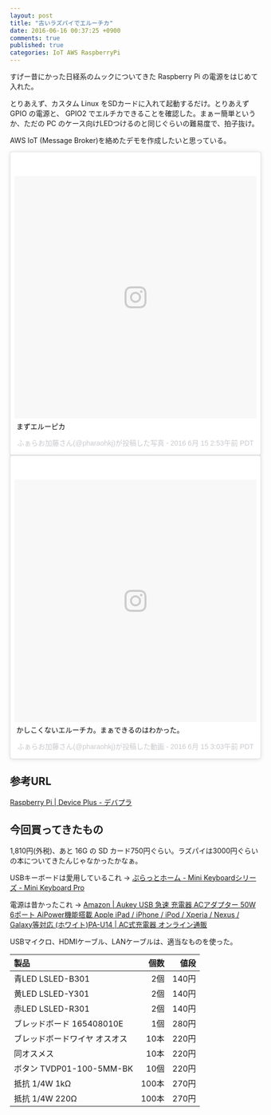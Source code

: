 ```yaml
---
layout: post
title: "古いラズパイでエルーチカ"
date: 2016-06-16 00:37:25 +0900
comments: true
published: true
categories: IoT AWS RaspberryPi
---
```


すげー昔にかった日経系のムックについてきた Raspberry Pi の電源をはじめて入れた。

とりあえず、カスタム Linux をSDカードに入れて起動するだけ。とりあえず GPIO の電源と、 GPIO2 でエルチカできることを確認した。まぁー簡単というか、ただの PC のケース向けLEDつけるのと同じぐらいの難易度で、拍子抜け。

AWS IoT (Message Broker)を絡めたデモを作成したいと思っている。

<blockquote class="instagram-media" data-instgrm-captioned data-instgrm-version="7" style=" background:#FFF; border:0; border-radius:3px; box-shadow:0 0 1px 0 rgba(0,0,0,0.5),0 1px 10px 0 rgba(0,0,0,0.15); margin: 1px; max-width:658px; padding:0; width:99.375%; width:-webkit-calc(100% - 2px); width:calc(100% - 2px);"><div style="padding:8px;"> <div style=" background:#F8F8F8; line-height:0; margin-top:40px; padding:50.0% 0; text-align:center; width:100%;"> <div style=" background:url(data:image/png;base64,iVBORw0KGgoAAAANSUhEUgAAACwAAAAsCAMAAAApWqozAAAABGdBTUEAALGPC/xhBQAAAAFzUkdCAK7OHOkAAAAMUExURczMzPf399fX1+bm5mzY9AMAAADiSURBVDjLvZXbEsMgCES5/P8/t9FuRVCRmU73JWlzosgSIIZURCjo/ad+EQJJB4Hv8BFt+IDpQoCx1wjOSBFhh2XssxEIYn3ulI/6MNReE07UIWJEv8UEOWDS88LY97kqyTliJKKtuYBbruAyVh5wOHiXmpi5we58Ek028czwyuQdLKPG1Bkb4NnM+VeAnfHqn1k4+GPT6uGQcvu2h2OVuIf/gWUFyy8OWEpdyZSa3aVCqpVoVvzZZ2VTnn2wU8qzVjDDetO90GSy9mVLqtgYSy231MxrY6I2gGqjrTY0L8fxCxfCBbhWrsYYAAAAAElFTkSuQmCC); display:block; height:44px; margin:0 auto -44px; position:relative; top:-22px; width:44px;"></div></div> <p style=" margin:8px 0 0 0; padding:0 4px;"> <a href="https://www.instagram.com/p/BGq7nxbkz-8/" style=" color:#000; font-family:Arial,sans-serif; font-size:14px; font-style:normal; font-weight:normal; line-height:17px; text-decoration:none; word-wrap:break-word;" target="_blank">まずエルーピカ</a></p> <p style=" color:#c9c8cd; font-family:Arial,sans-serif; font-size:14px; line-height:17px; margin-bottom:0; margin-top:8px; overflow:hidden; padding:8px 0 7px; text-align:center; text-overflow:ellipsis; white-space:nowrap;">ふぁらお加藤さん(@pharaohkj)が投稿した写真 - <time style=" font-family:Arial,sans-serif; font-size:14px; line-height:17px;" datetime="2016-06-15T09:53:42+00:00">2016 6月 15 2:53午前 PDT</time></p></div></blockquote> <script async defer src="//platform.instagram.com/en_US/embeds.js"></script>

<blockquote class="instagram-media" data-instgrm-captioned data-instgrm-version="7" style=" background:#FFF; border:0; border-radius:3px; box-shadow:0 0 1px 0 rgba(0,0,0,0.5),0 1px 10px 0 rgba(0,0,0,0.15); margin: 1px; max-width:658px; padding:0; width:99.375%; width:-webkit-calc(100% - 2px); width:calc(100% - 2px);"><div style="padding:8px;"> <div style=" background:#F8F8F8; line-height:0; margin-top:40px; padding:50.0% 0; text-align:center; width:100%;"> <div style=" background:url(data:image/png;base64,iVBORw0KGgoAAAANSUhEUgAAACwAAAAsCAMAAAApWqozAAAABGdBTUEAALGPC/xhBQAAAAFzUkdCAK7OHOkAAAAMUExURczMzPf399fX1+bm5mzY9AMAAADiSURBVDjLvZXbEsMgCES5/P8/t9FuRVCRmU73JWlzosgSIIZURCjo/ad+EQJJB4Hv8BFt+IDpQoCx1wjOSBFhh2XssxEIYn3ulI/6MNReE07UIWJEv8UEOWDS88LY97kqyTliJKKtuYBbruAyVh5wOHiXmpi5we58Ek028czwyuQdLKPG1Bkb4NnM+VeAnfHqn1k4+GPT6uGQcvu2h2OVuIf/gWUFyy8OWEpdyZSa3aVCqpVoVvzZZ2VTnn2wU8qzVjDDetO90GSy9mVLqtgYSy231MxrY6I2gGqjrTY0L8fxCxfCBbhWrsYYAAAAAElFTkSuQmCC); display:block; height:44px; margin:0 auto -44px; position:relative; top:-22px; width:44px;"></div></div> <p style=" margin:8px 0 0 0; padding:0 4px;"> <a href="https://www.instagram.com/p/BGq8zGkEzxF/" style=" color:#000; font-family:Arial,sans-serif; font-size:14px; font-style:normal; font-weight:normal; line-height:17px; text-decoration:none; word-wrap:break-word;" target="_blank">かしこくないエルーチカ。まぁできるのはわかった。</a></p> <p style=" color:#c9c8cd; font-family:Arial,sans-serif; font-size:14px; line-height:17px; margin-bottom:0; margin-top:8px; overflow:hidden; padding:8px 0 7px; text-align:center; text-overflow:ellipsis; white-space:nowrap;">ふぁらお加藤さん(@pharaohkj)が投稿した動画 - <time style=" font-family:Arial,sans-serif; font-size:14px; line-height:17px;" datetime="2016-06-15T10:03:59+00:00">2016 6月 15 3:03午前 PDT</time></p></div></blockquote> <script async defer src="//platform.instagram.com/en_US/embeds.js"></script>

## 参考URL

[Raspberry Pi | Device Plus - デバプラ](http://deviceplus.jp/tag/raspberry-pi/)

## 今回買ってきたもの

1,810円(外税)、あと 16G の SD カード750円ぐらい。ラズパイは3000円ぐらいの本についてきたんじゃなかったかなぁ。

USBキーボードは愛用しているこれ → [ぷらっとホーム - Mini Keyboardシリーズ - Mini Keyboard Pro](http://www.plathome.co.jp/products/mini_key/pro/index.html)

電源は昔かったこれ →  [Amazon | Aukey USB 急速 充電器 ACアダプター 50W 6ポート AiPower機能搭載 Apple iPad / iPhone / iPod / Xperia / Nexus / Galaxy等対応 (ホワイト)PA-U14 | AC式充電器 オンライン通販](https://www.amazon.co.jp/gp/product/B00TJJ6Q38/ref=oh_aui_search_detailpage?ie=UTF8&psc=1)

USBマイクロ、HDMIケーブル、LANケーブルは、適当なものを使った。


| 製品                          |  個数 |  値段 |
|:------------------------------|------:|------:|
| 青LED LSLED-B301              |   2個 | 140円 |
| 黄LED LSLED-Y301              |   2個 | 140円 |
| 赤LED LSLED-R301              |   2個 | 140円 |
| ブレッドボード 165408010E     |   1個 | 280円 |
| ブレッドボードワイヤ オスオス |  10本 | 220円 |
| 同オスメス                    |  10本 | 220円 |
| ボタン TVDP01-100-5MM-BK      |  10個 | 220円 |
| 抵抗 1/4W 1kΩ                | 100本 | 270円 |
| 抵抗 1/4W 220Ω               | 100本 | 270円 |

